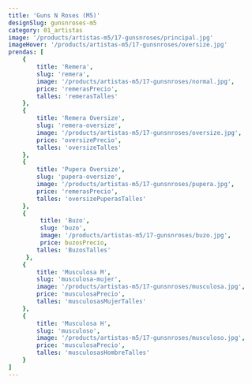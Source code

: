 ```yaml
---
title: 'Guns N Roses (M5)'
designSlug: gunsnroses-m5
category: 01_artistas
image: '/products/artistas-m5/17-gunsnroses/principal.jpg'
imageHover: '/products/artistas-m5/17-gunsnroses/oversize.jpg'
prendas: [
    {   
        title: 'Remera',
        slug: 'remera',          
        image: '/products/artistas-m5/17-gunsnroses/normal.jpg',
        price: 'remerasPrecio',
        talles: 'remerasTalles'
    },
    {
        title: 'Remera Oversize',
        slug: 'remera-oversize',
        image: '/products/artistas-m5/17-gunsnroses/oversize.jpg',
        price: 'oversizePrecio',
        talles: 'oversizeTalles'
    },
    {
        title: 'Pupera Oversize',
        slug: 'pupera-oversize',
        image: '/products/artistas-m5/17-gunsnroses/pupera.jpg',
        price: 'remerasPrecio',
        talles: 'oversizePuperasTalles'
    },
    {
         title: 'Buzo',
         slug: 'buzo',
         image: '/products/artistas-m5/17-gunsnroses/buzo.jpg',
         price: buzosPrecio,
        talles: 'BuzosTalles'
     },
    {
        title: 'Musculosa M',
        slug: 'musculosa-mujer',
        image: '/products/artistas-m5/17-gunsnroses/musculosa.jpg',
        price: 'musculosaPrecio',
        talles: 'musculosasMujerTalles'
    },
    {
        title: 'Musculosa H',
        slug: 'musculoso',
        image: '/products/artistas-m5/17-gunsnroses/musculoso.jpg',
        price: 'musculosaPrecio',
        talles: 'musculosasHombreTalles'
    }
]
---
```

